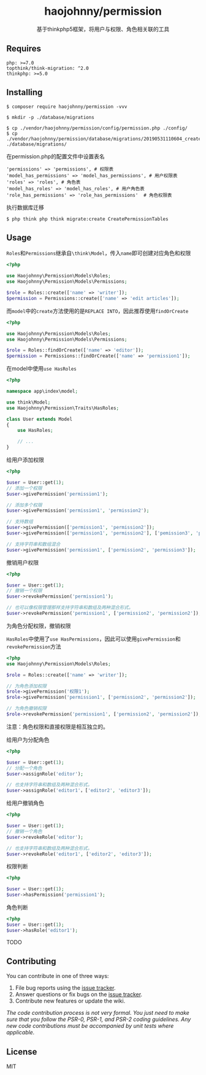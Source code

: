 <h1 align="center">haojohnny/permission </h1>

<p align="center">基于thinkphp5框架，将用户与权限、角色相关联的工具</p>

## Requires

    php: >=7.0
    topthink/think-migration: ^2.0
    thinkphp: >=5.0

## Installing

```shell
$ composer require haojohnny/permission -vvv

$ mkdir -p ./database/migrations

$ cp ./vendor/haojohnny/permission/config/permission.php ./config/
$ cp ./vendor/haojohnny/permission/database/migrations/20190531110604_create_permission_tables.php ./database/migrations/
```
 
在permission.php的配置文件中设置表名

    'permissions' => 'permissions', # 权限表
    'model_has_permissions' => 'model_has_permissions', # 用户权限表
    'roles' => 'roles', # 角色表
    'model_has_roles' => 'model_has_roles', # 用户角色表
    'role_has_permissions' => 'role_has_permissions'  # 角色权限表 
    

执行数据库迁移
```shell
$ php think php think migrate:create CreatePermissionTables
```

## Usage

`Roles`和`Permissions`继承自`\think\Model`，传入`name`即可创建对应角色和权限

```php
<?php

use Haojohnny\Permission\Models\Roles;
use Haojohnny\Permission\Models\Permissions;

$role = Roles::create(['name' => 'writer']);
$permission = Permissions::create(['name' => 'edit articles']);

```
而`model`中的`create`方法使用的是`REPLACE INTO`，因此推荐使用`findOrCreate`
```php
<?php

use Haojohnny\Permission\Models\Roles;
use Haojohnny\Permission\Models\Permissions;

$role = Roles::findOrCreate(['name' => 'editor']);
$permission = Permissions::findOrCreate(['name' => 'permission1']);
```

在model中使用`use HasRoles`

```php
<?php

namespace app\index\model;

use think\Model;
use Haojohnny\Permission\Traits\HasRoles;

class User extends Model
{
    use HasRoles;

    // ...
}
```

给用户添加权限
```php
<?php

$user = User::get(1);
// 添加一个权限
$user->givePermission('permission1');

// 添加多个权限
$user->givePermission('permission1', 'permission2');

// 支持数组
$user->givePermission(['permission1', 'permission2']);
$user->givePermission(['permission1', 'permission2'], ['pemission3', 'permission4']);

// 支持字符串和数组混合
$user->givePermission('permission1', ['permission2', 'permission3']);
```

撤销用户权限
```php
<?php

$user = User::get(1);
// 撤销一个权限
$user->revokePermission('permission1');

// 也可以像权限管理那样支持字符串和数组及两种混合形式。
$user->revokePermission('permission1', ['permission2', 'permission2']);
```

为角色分配权限，撤销权限

`HasRoles`中使用了`use HasPermissions`，因此可以使用`givePermission`和`revokePermission`方法
```php
<?php
use Haojohnny\Permission\Models\Roles;

$role = Roles::create(['name' => 'writer']);

// 为角色添加权限
$role->givePermission('权限1');
$role->givePermission('permission1', ['permission2', 'permission2']);

// 为角色撤销权限
$role->revokePermission('permission1', ['permission2', 'permission2']);
```
注意：角色权限和直接权限是相互独立的。

给用户为分配角色
```php
<?php

$user = User::get(1);
// 分配一个角色
$user->assignRole('editor');

// 也支持字符串和数组及两种混合形式。
$user->assignRole('editor1'，['editor2', 'editor3']);
```
给用户撤销角色
```php
<?php

$user = User::get(1);
// 撤销一个角色
$user->revokeRole('editor');

// 也支持字符串和数组及两种混合形式。
$user->revokeRole('editor1', ['editor2', 'editor3']);
```

权限判断

```php
<?php

$user = User::get(1);
$user->hasPermission('permission1');
```

角色判断
```php
<?php
$user = User::get(1);
$user->hasRole('editor1');
```

TODO

## Contributing

You can contribute in one of three ways:

1. File bug reports using the [issue tracker](https://github.com/haojohnny/permission/issues).
2. Answer questions or fix bugs on the [issue tracker](https://github.com/haojohnny/permission/issues).
3. Contribute new features or update the wiki.

_The code contribution process is not very formal. You just need to make sure that you follow the PSR-0, PSR-1, and PSR-2 coding guidelines. Any new code contributions must be accompanied by unit tests where applicable._

## License

MIT
